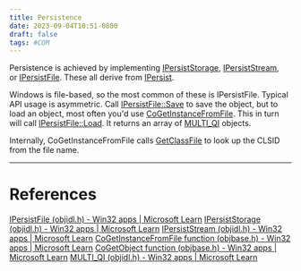 ```yaml
---
title: Persistence
date: 2023-09-04T10:51-0800
draft: false
tags: #COM
---
```

Persistence is achieved by implementing [IPersistStorage](https://learn.microsoft.com/en-us/windows/desktop/api/objidl/nn-objidl-ipersiststorage), [IPersistStream](https://learn.microsoft.com/en-us/windows/desktop/api/objidl/nn-objidl-ipersiststream), or [IPersistFile](https://learn.microsoft.com/en-us/windows/desktop/api/objidl/nn-objidl-ipersistfile).  These all derive from [IPersist](https://learn.microsoft.com/en-us/windows/win32/api/objidl/nn-objidl-ipersist).

Windows is file-based, so the most common of these is IPersistFile.  Typical API usage is asymmetric.  Call [IPersistFile::Save](https://learn.microsoft.com/en-us/windows/win32/api/objidl/nf-objidl-ipersistfile-save) to save the object, but to load an object, most often you'd use [CoGetInstanceFromFile](https://learn.microsoft.com/en-us/windows/win32/api/objbase/nf-objbase-cogetinstancefromfile).  This in turn will call [IPersistFile::Load](https://learn.microsoft.com/en-us/windows/win32/api/objidl/nf-objidl-ipersistfile-load).  It returns an array of [MULTI_QI](https://learn.microsoft.com/en-us/windows/win32/api/objidl/ns-objidl-multi_qi) objects.

Internally, CoGetInstanceFromFile calls [GetClassFile](https://learn.microsoft.com/en-us/windows/win32/api/objbase/nf-objbase-getclassfile) to look up the CLSID from the file name.

---
# References

[IPersistFile (objidl.h) - Win32 apps | Microsoft Learn](https://learn.microsoft.com/en-us/windows/win32/api/objidl/nn-objidl-ipersistfile)
[IPersistStorage (objidl.h) - Win32 apps | Microsoft Learn](https://learn.microsoft.com/en-us/windows/win32/api/objidl/nn-objidl-ipersiststorage)
[IPersistStream (objidl.h) - Win32 apps | Microsoft Learn](https://learn.microsoft.com/en-us/windows/win32/api/objidl/nn-objidl-ipersiststream)
[CoGetInstanceFromFile function (objbase.h) - Win32 apps | Microsoft Learn](https://learn.microsoft.com/en-us/windows/win32/api/objbase/nf-objbase-cogetinstancefromfile)
[CoGetObject function (objbase.h) - Win32 apps | Microsoft Learn](https://learn.microsoft.com/en-us/windows/win32/api/objbase/nf-objbase-cogetobject)
[MULTI_QI (objidl.h) - Win32 apps | Microsoft Learn](https://learn.microsoft.com/en-us/windows/win32/api/objidl/ns-objidl-multi_qi)

